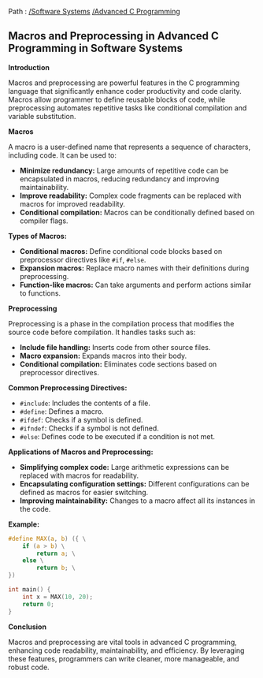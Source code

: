 Path : [/Software Systems](<..\..\index.md>) [/Advanced C Programming](<..\index.md>)
## Macros and Preprocessing in Advanced C Programming in Software Systems

**Introduction**

Macros and preprocessing are powerful features in the C programming language that significantly enhance coder productivity and code clarity. Macros allow programmer to define reusable blocks of code, while preprocessing automates repetitive tasks like conditional compilation and variable substitution.


**Macros**

A macro is a user-defined name that represents a sequence of characters, including code. It can be used to:

* **Minimize redundancy:** Large amounts of repetitive code can be encapsulated in macros, reducing redundancy and improving maintainability.
* **Improve readability:** Complex code fragments can be replaced with macros for improved readability.
* **Conditional compilation:** Macros can be conditionally defined based on compiler flags.


**Types of Macros:**

* **Conditional macros:** Define conditional code blocks based on preprocessor directives like `#if`, `#else`.
* **Expansion macros:** Replace macro names with their definitions during preprocessing.
* **Function-like macros:** Can take arguments and perform actions similar to functions.


**Preprocessing**

Preprocessing is a phase in the compilation process that modifies the source code before compilation. It handles tasks such as:

* **Include file handling:** Inserts code from other source files.
* **Macro expansion:** Expands macros into their body.
* **Conditional compilation:** Eliminates code sections based on preprocessor directives.


**Common Preprocessing Directives:**

* `#include`: Includes the contents of a file.
* `#define`: Defines a macro.
* `#ifdef`: Checks if a symbol is defined.
* `#ifndef`: Checks if a symbol is not defined.
* `#else`: Defines code to be executed if a condition is not met.

**Applications of Macros and Preprocessing:**

* **Simplifying complex code:** Large arithmetic expressions can be replaced with macros for readability.
* **Encapsulating configuration settings:** Different configurations can be defined as macros for easier switching.
* **Improving maintainability:** Changes to a macro affect all its instances in the code.


**Example:**

```C
#define MAX(a, b) ({ \
    if (a > b) \
        return a; \
    else \
        return b; \
})

int main() {
    int x = MAX(10, 20);
    return 0;
}
```

**Conclusion**

Macros and preprocessing are vital tools in advanced C programming, enhancing code readability, maintainability, and efficiency. By leveraging these features, programmers can write cleaner, more manageable, and robust code.
